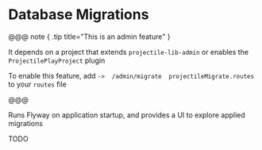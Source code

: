 # Database Migrations

@@@ note { .tip title="This is an admin feature" }

It depends on a project that extends `projectile-lib-admin` or enables the `ProjectilePlayProject` plugin

To enable this feature, add `->  /admin/migrate  projectileMigrate.routes` to your `routes` file

@@@


Runs Flyway on application startup, and provides a UI to explore applied migrations

TODO
